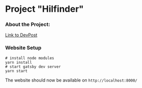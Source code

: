 # Project "Hilfinder"

### About the Project:

[Link to DevPost](https://devpost.com/software/034_nachbarschaftshilfe_smarte_projektubersicht)

### Website Setup

```
# install node modules
yarn install
# start gatsby dev server
yarn start
```

The website should now be available on `http://localhost:8000/`
